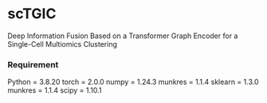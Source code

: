 # scTGIC

Deep Information Fusion Based on a Transformer Graph Encoder for a Single-Cell Multiomics Clustering

### Requirement
Python = 3.8.20
torch = 2.0.0
numpy = 1.24.3
munkres = 1.1.4
sklearn = 1.3.0
munkres = 1.1.4
scipy  = 1.10.1
